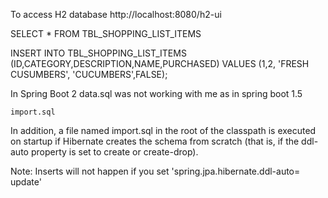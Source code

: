 To access H2 database http://localhost:8080/h2-ui

SELECT * FROM TBL_SHOPPING_LIST_ITEMS

INSERT INTO TBL_SHOPPING_LIST_ITEMS (ID,CATEGORY,DESCRIPTION,NAME,PURCHASED) VALUES (1,2, 'FRESH CUSUMBERS', 'CUCUMBERS',FALSE);

In Spring Boot 2 data.sql was not working with me as in spring boot 1.5

    import.sql

In addition, a file named import.sql in the root of the classpath is executed on startup if Hibernate creates the schema from scratch (that is, if the ddl-auto property is set to create or create-drop).

Note: Inserts will not happen if you set 'spring.jpa.hibernate.ddl-auto= update'